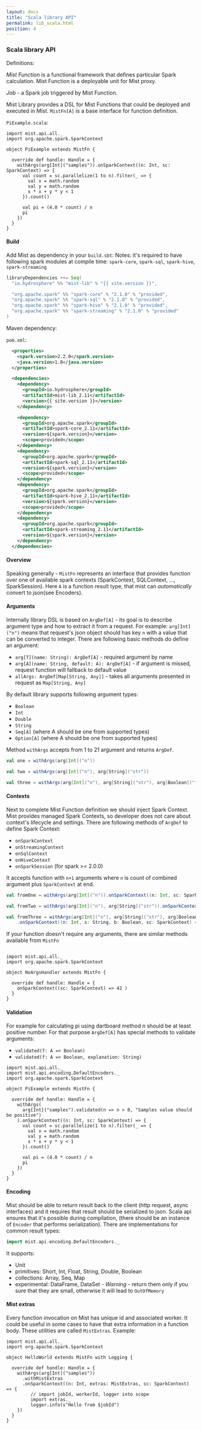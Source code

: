 ```yaml
---
layout: docs
title: "Scala library API"
permalink: lib_scala.html
position: 4
---
```

### Scala library API

Definitions:

*Mist Function* is a functional framework that defines particular Spark calculation. Mist Function is a deployable unit for Mist proxy.
 
*Job* - a Spark job triggered by Mist Function.

Mist Library provides a DSL for Mist Functions that could be deployed and executed in Mist.
`MistFn[A]` is a base interface for function definition.

`PiExample.scala`:
```tut:silent
import mist.api.all._
import org.apache.spark.SparkContext

object PiExample extends MistFn {

  override def handle: Handle = {
    withArgs(arg[Int]("samples")).onSparkContext((n: Int, sc: SparkContext) => {
      val count = sc.parallelize(1 to n).filter(_ => {
        val x = math.random
        val y = math.random
        x * x + y * y < 1
      }).count()

      val pi = (4.0 * count) / n
      pi
    })
  }
}
```

#### Build

Add Mist as dependency in your `build.sbt`:
Notes: it's required to have following spark modules at compile time:
`spark-core`, `spark-sql`, `spark-hive`, `spark-streaming`

```scala
libraryDependencies ++= Seq(
  "io.hydrosphere" %% "mist-lib" % "{{ site.version }}",

  "org.apache.spark" %% "spark-core" % "2.1.0" % "provided",
  "org.apache.spark" %% "spark-sql" % "2.1.0" % "provided",
  "org.apache.spark" %% "spark-hive" % "2.1.0" % "provided",
  "org.apache.spark" %% "spark-streaming" % "2.1.0" % "provided"
)

```

Maven dependency:

`pom.xml`:
```xml
  <properties>
    <spark.version>2.2.0</spark.version>
    <java.version>1.8</java.version>
  </properties>

  <dependencies>
    <dependency>
      <groupId>io.hydrosphere</groupId>
      <artifactId>mist-lib_2.11</artifactId>
      <version>{{ site.version }}</version>
    </dependency>

    <dependency>
      <groupId>org.apache.spark</groupId>
      <artifactId>spark-core_2.11</artifactId>
      <version>${spark.version}</version>
      <scope>provided</scope>
    </dependency>
    <dependency>
      <groupId>org.apache.spark</groupId>
      <artifactId>spark-sql_2.11</artifactId>
      <version>${spark.version}</version>
      <scope>provided</scope>
    </dependency>
    <dependency>
      <groupId>org.apache.spark</groupId>
      <artifactId>spark-hive_2.11</artifactId>
      <version>${spark.version}</version>
      <scope>provided</scope>
    </dependency>
    <dependency>
      <groupId>org.apache.spark</groupId>
      <artifactId>spark-streaming_2.11</artifactId>
      <version>${spark.version}</version>
    </dependency>
  </dependencies>
```

#### Overview

Speaking generally - `MistFn` represents an interface that provides
function over one of available spark contexts (SparkContext, SQLContext, ..., SparkSession).
Here `A` is a function result type, that mist can *automatically* convert to json(see Encoders).

#### Arguments

Internally library DSL is based on `ArgDef[A]` - its goal is to describe argument type and how to extract it from a request.
For example: `arg[Int]("n")` means that request's json object should has key `n` with a value that can be converted to integer.
There are following basic methods do define an argument:
- `arg[T](name: String): ArgDef[A]` - required argument by name
- `arg[A](name: String, default: A): ArgDef[A]` - if argument is missed, request function will fallback to default value
- `allArgs: ArgDef[Map[String, Any]]` - takes all arguments presented in request as `Map[String, Any]`

By default library supports following argument types:
- `Boolean`
- `Int`
- `Double`
- `String`
- `Seq[A]` (where A should be one from supported types)
- `Option[A]` (where A should be one from supported types)

Method `withArgs` accepts from 1 to 21 argument and returns `ArgDef`.
```scala
val one = withArgs(arg[Int]("n"))

val two = withArgs(arg[Int]("n"), arg[String]("str"))

val three = withArgs(arg[Int]("n"), arg[String]("str"), arg[Boolean]("flag"))
```

#### Contexts

Next to complete Mist Function definition we should inject Spark Context.
Mist provides managed Spark Contexts, so developer does not care about context's lifecycle and settings.
There are following methods of `ArgDef` to define Spark Context:
- `onSparkContext`
- `onStreamingContext`
- `onSqlContext`
- `onHiveContext`
- `onSparkSession` (for spark >= 2.0.0)

It accepts function with `n+1` arguments where `n` is count of combined argument plus `SparkContext` at end.
```scala
val fromOne = withArgs(arg[Int]("n")).onSparkContext((n: Int, sc: SparkContext) => { ... })

val fromTwo = withArgs(arg[Int]("n"), arg[String]("str")).onSparkContext((n: Int, s: String, sc: SparkContext) => { ... })

val fromThree = withArgs(arg[Int]("n"), arg[String]("str"), arg[Boolean]("flag"))
    .onSparkContext((n: Int, s: String, b: Boolean, sc: SparkContext) => { ... })
```

If your function doesn't require any arguments, there are similar methods available from `MistFn`
```tut:silent

import mist.api.all._
import org.apache.spark.SparkContext

object NoArgsHandler extends MistFn {

  override def handle: Handle = {
    onSparkContext((sc: SparkContext) => 42 )
  }
}

```

#### Validation

For example for calculating pi using dartboard method n should be at least positive number.
For that purpose `ArgDef[A]` has special methods to validate arguments:
- `validated(f: A => Boolean)`
- `validated(f: A => Boolean, explanation: String)`

```tut:silent
import mist.api.all._
import mist.api.encoding.DefaultEncoders._
import org.apache.spark.SparkContext

object PiExample extends MistFn {

  override def handle: Handle = {
    withArgs(
      arg[Int]("samples").validated(n => n > 0, "Samples value should be positive")
    ).onSparkContext((n: Int, sc: SparkContext) => {
      val count = sc.parallelize(1 to n).filter(_ => {
        val x = math.random
        val y = math.random
        x * x + y * y < 1
      }).count()

      val pi = (4.0 * count) / n
      pi
    })
  }
}
```

#### Encoding

Mist should be able to return result back to the client (http request, async interfaces) and it requires
that result should be serialized to json. Scala api ensures that it's possible during compilation,
(there should be an instance of `Encoder` that performs serialization).
There are implementations for common result types:
```scala
import mist.api.encoding.DefaultEncoders._
```
It supports:
- Unit
- primitives: Short, Int, Float, String, Double, Boolean
- collections: Array, Seq, Map
- experimental: DataFrame, DataSet - *Warning* - return them only if you sure that they are small, otherwise it will lead to `OutOfMemory`


#### Mist extras

Every function invocation on Mist has unique id and associated worker. It could be useful in some cases
to have that extra information in a function body.
These utilities are called `MistExtras`. Example:

```tut:silent
import mist.api.all._
import org.apache.spark.SparkContext

object HelloWorld extends MistFn with Logging {

  override def handle: Handle = {
    withArgs(arg[Int]("samples"))
      .withMistExtras
      .onSparkContext((n: Int, extras: MistExtras, sc: SparkContext) => {
         // import jobId, workerId, logger into scope
         import extras._ 
         logger.info(s"Hello from $jobId")
    })
  }
}
```
